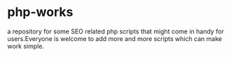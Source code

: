 # php-works
a repository for some SEO related php scripts that might come in handy for users.Everyone is welcome to add more and more scripts which can make work simple.
